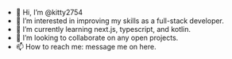 - 👋 Hi, I’m @kitty2754
- 👀 I’m interested in improving my skills as a full-stack developer.
- 🌱 I’m currently learning next.js, typescript, and kotlin.
- 💞️ I’m looking to collaborate on any open projects.
- 📫 How to reach me: message me on here. 

<!---
kitty2754/kitty2754 is a ✨ special ✨ repository because its `README.md` (this file) appears on your GitHub profile.
You can click the Preview link to take a look at your changes.
--->
